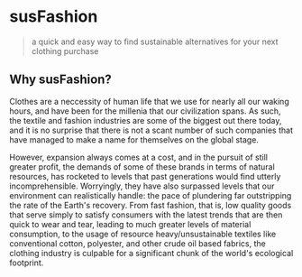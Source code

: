 ﻿# susFashion
> a quick and easy way to find sustainable alternatives for your next clothing purchase

## Why susFashion?
Clothes are a neccessity of human life that we use for nearly all our waking hours, and have been for the millenia that our civilization spans. As such, the textile and fashion industries are some of the biggest out there today, and it is no surprise that there is not a scant number of such companies that have managed to make a name for themselves on the global stage. 

However, expansion always comes at a cost, and in the pursuit of still greater profit, the demands of some of these brands in terms of natural resources, has rocketed to levels that past generations would find utterly incomprehensible. Worryingly, they have also surpassed levels that our environment can realistically handle: the pace of plundering far outstripping the rate of the Earth's recovery. From fast fashion, that is, low quality goods that serve simply to satisfy consumers with the latest trends that are then quick to wear and tear, leading to much greater levels of material consumption, to the usage of resource heavy/unsustainable textiles like conventional cotton, polyester, and other crude oil based fabrics, the clothing industry is culpable for a significant chunk of the world's ecological footprint.
